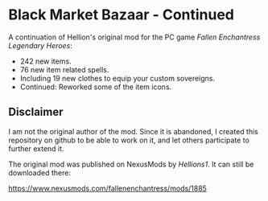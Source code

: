 # Black Market Bazaar - Continued

A continuation of Hellion's original mod for the PC game _Fallen Enchantress Legendary Heroes_:

- 242 new items.
- 76 new item related spells.
- Including 19 new clothes to equip your custom sovereigns.
- Continued: Reworked some of the item icons.

## Disclaimer

I am not the original author of the mod. Since it is abandoned, 
I created this repository on github to be able to work on it, 
and let others participate to further extend it.

The original mod was published on NexusMods by _Hellions1_. 
It can still be downloaded there:

https://www.nexusmods.com/fallenenchantress/mods/1885
